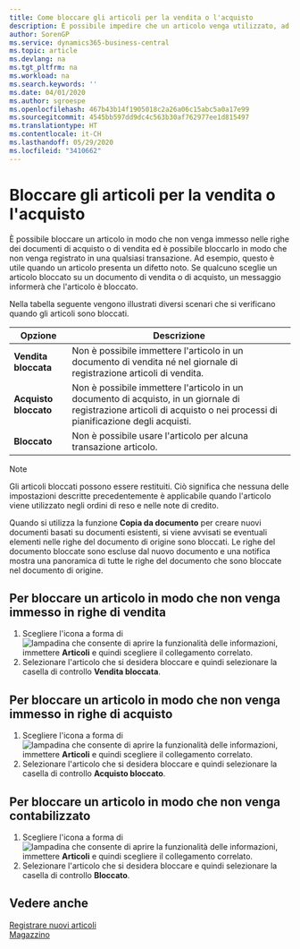 ```yaml
---
title: Come bloccare gli articoli per la vendita o l'acquisto
description: È possibile impedire che un articolo venga utilizzato, ad esempio, nei documenti di vendita o di acquisto.
author: SorenGP
ms.service: dynamics365-business-central
ms.topic: article
ms.devlang: na
ms.tgt_pltfrm: na
ms.workload: na
ms.search.keywords: ''
ms.date: 04/01/2020
ms.author: sgroespe
ms.openlocfilehash: 467b43b14f1905018c2a26a06c15abc5a0a17e99
ms.sourcegitcommit: 4545bb597dd9dc4c563b30af762977ee1d815497
ms.translationtype: HT
ms.contentlocale: it-CH
ms.lasthandoff: 05/29/2020
ms.locfileid: "3410662"
---
```

# <a name="block-items-from-sales-or-purchasing"></a>Bloccare gli articoli per la vendita o l'acquisto
È possibile bloccare un articolo in modo che non venga immesso nelle righe dei documenti di acquisto o di vendita ed è possibile bloccarlo in modo che non venga registrato in una qualsiasi transazione. Ad esempio, questo è utile quando un articolo presenta un difetto noto. Se qualcuno sceglie un articolo bloccato su un documento di vendita o di acquisto, un messaggio informerà che l'articolo è bloccato.

Nella tabella seguente vengono illustrati diversi scenari che si verificano quando gli articoli sono bloccati.  

|Opzione|Descrizione|  
|--------------------|------------|  
|**Vendita bloccata**|Non è possibile immettere l'articolo in un documento di vendita né nel giornale di registrazione articoli di vendita.|  
|**Acquisto bloccato**|Non è possibile immettere l'articolo in un documento di acquisto, in un giornale di registrazione articoli di acquisto o nei processi di pianificazione degli acquisti.|  
|**Bloccato**|Non è possibile usare l'articolo per alcuna transazione articolo.|  

> [!NOTE]
> Gli articoli bloccati possono essere restituiti. Ciò significa che nessuna delle impostazioni descritte precedentemente è applicabile quando l'articolo viene utilizzato negli ordini di reso e nelle note di credito.

Quando si utilizza la funzione **Copia da documento** per creare nuovi documenti basati su documenti esistenti, si viene avvisati se eventuali elementi nelle righe del documento di origine sono bloccati. Le righe del documento bloccate sono escluse dal nuovo documento e una notifica mostra una panoramica di tutte le righe del documento che sono bloccate nel documento di origine.

## <a name="to-block-an-item-from-being-entered-on-sales-lines"></a>Per bloccare un articolo in modo che non venga immesso in righe di vendita  
1.  Scegliere l'icona a forma di ![lampadina che consente di aprire la funzionalità delle informazioni](media/ui-search/search_small.png "Informazioni sull'operazione che si desidera eseguire"), immettere **Articoli** e quindi scegliere il collegamento correlato.  
2.  Selezionare l'articolo che si desidera bloccare e quindi selezionare la casella di controllo **Vendita bloccata**.  

## <a name="to-block-an-item-from-being-entered-on-purchase-lines"></a>Per bloccare un articolo in modo che non venga immesso in righe di acquisto  
1.  Scegliere l'icona a forma di ![lampadina che consente di aprire la funzionalità delle informazioni](media/ui-search/search_small.png "Informazioni sull'operazione che si desidera eseguire"), immettere **Articoli** e quindi scegliere il collegamento correlato.  
2.  Selezionare l'articolo che si desidera bloccare e quindi selezionare la casella di controllo **Acquisto bloccato**.  

## <a name="to-block-an-item-from-being-posted"></a>Per bloccare un articolo in modo che non venga contabilizzato
1. Scegliere l'icona a forma di ![lampadina che consente di aprire la funzionalità delle informazioni](media/ui-search/search_small.png "Informazioni sull'operazione che si desidera eseguire"), immettere **Articoli** e quindi scegliere il collegamento correlato.
2. Selezionare l'articolo che si desidera bloccare e quindi selezionare la casella di controllo **Bloccato**.

## <a name="see-also"></a>Vedere anche  
[Registrare nuovi articoli](inventory-how-register-new-items.md)  
[Magazzino](inventory-manage-inventory.md)  
